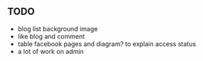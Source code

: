 ## TODO

- blog list background image
- like blog and comment
- table facebook pages and diagram? to explain access status
- a lot of work on admin
